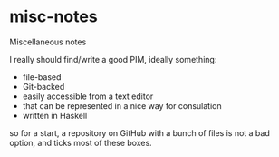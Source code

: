 # misc-notes
Miscellaneous notes

I really should find/write a good PIM, ideally something:
- file-based
- Git-backed
- easily accessible from a text editor
- that can be represented in a nice way for consulation
- written in Haskell

so for a start, a repository on GitHub with a bunch of files is not a bad option, and ticks most of these boxes.